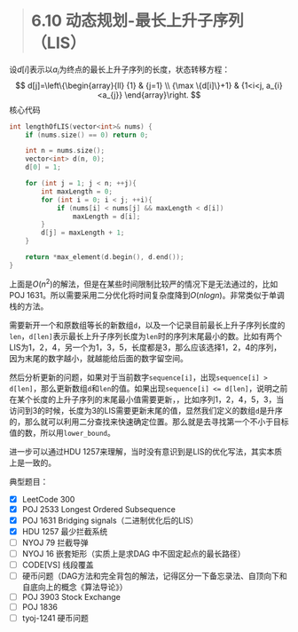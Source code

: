 > # 6.10 动态规划-最长上升子序列（LIS）

设$d[i]$表示以$a_i$为终点的最长上升子序列的长度，状态转移方程：
$$
d[j]=\left\{\begin{array}{ll}
{1} & {j=1} \\
{\max \{d[i]\}+1} & {1<i<j, a_{i}<a_{j}}
\end{array}\right.
$$
核心代码

```c++
int lengthOfLIS(vector<int>& nums) {
    if (nums.size() == 0) return 0;

    int n = nums.size();
    vector<int> d(n, 0);
    d[0] = 1;

    for (int j = 1; j < n; ++j){
        int maxLength = 0;
        for (int i = 0; i < j; ++i){
            if (nums[i] < nums[j] && maxLength < d[i])
                maxLength = d[i];
        }
        d[j] = maxLength + 1;
    }

    return *max_element(d.begin(), d.end());
}
```

上面是$O(n^2)$的解法，但是在某些时间限制比较严的情况下是无法通过的，比如POJ 1631。所以需要采用二分优化将时间复杂度降到$O(nlogn)$。非常类似于单调栈的方法。

需要新开一个和原数组等长的新数组`d`，以及一个记录目前最长上升子序列长度的`len`，`d[len]`表示最长上升子序列长度为`len`时的序列末尾最小的数。比如有两个LIS为1，2，4，另一个为1，3，5，长度都是3，那么应该选择1，2，4的序列，因为末尾的数字越小，就越能给后面的数字留空间。

然后分析更新的问题，如果对于当前数字`sequence[i]`，出现`sequence[i] > d[len]`，那么更新数组`d`和`len`的值。如果出现`sequence[i] <= d[len]`，说明之前在某个长度的上升子序列的末尾最小值需要更新，，比如序列1，2，4，5，3，当访问到3的时候，长度为3的LIS需要更新末尾的值，显然我们定义的数组`d`是升序的，那么就可以利用二分查找来快速确定位置。那么就是去寻找第一个不小于目标值的数，所以用`lower_bound`。

进一步可以通过HDU 1257来理解，当时没有意识到是LIS的优化写法，其实本质上是一致的。

典型题目： 

- [x] LeetCode 300
- [x] POJ 2533 Longest Ordered Subsequence
- [x] POJ 1631 Bridging signals（二进制优化后的LIS）
- [x] HDU 1257 最少拦截系统
- [ ] NYOJ 79 拦截导弹
- [ ] NYOJ 16 嵌套矩形（实质上是求DAG 中不固定起点的最长路径）
- [ ] CODE[VS] 线段覆盖
- [ ] 硬币问题（DAG方法和完全背包的解法，记得区分一下备忘录法、自顶向下和自底向上的概念《算法导论》）
- [ ] POJ 3903 Stock Exchange
- [ ] POJ 1836
- [ ] tyoj-1241 硬币问题